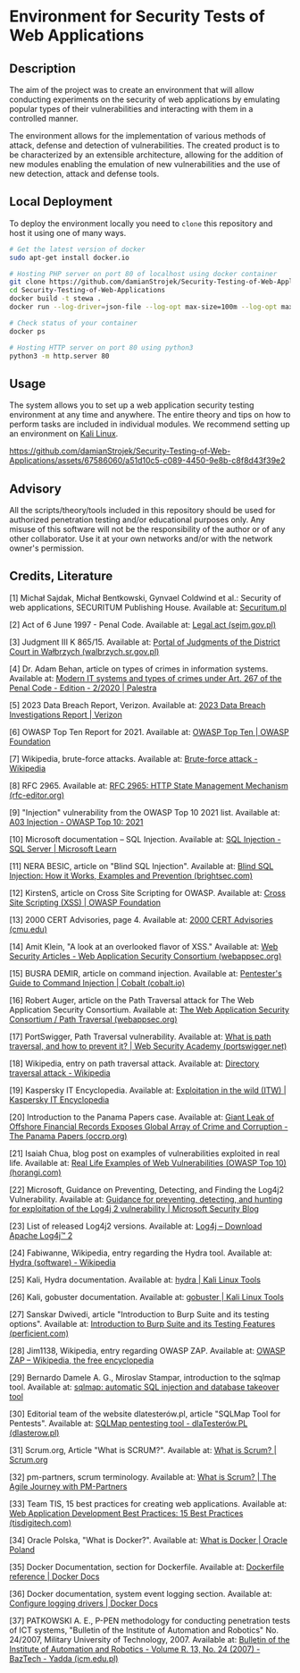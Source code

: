 # Environment for Security Tests of Web Applications

## Description

The aim of the project was to create an environment that will allow conducting experiments on the security of web applications by emulating popular types of their vulnerabilities and interacting with them in a controlled manner. 

The environment allows for the implementation of various methods of attack, defense and detection of vulnerabilities. The created product is to be characterized by an extensible architecture, allowing for the addition of new modules enabling the emulation of new vulnerabilities and the use of new detection, attack and defense tools.

## Local Deployment

To deploy the environment locally you need to `clone` this repository and host it using one of many ways. 

```bash
# Get the latest version of docker
sudo apt-get install docker.io

# Hosting PHP server on port 80 of localhost using docker container
git clone https://github.com/damianStrojek/Security-Testing-of-Web-Applications.git
cd Security-Testing-of-Web-Applications
docker build -t stewa .
docker run --log-driver=json-file --log-opt max-size=100m --log-opt max-file=3 -dp 127.0.0.1:80:80 stewa

# Check status of your container
docker ps

# Hosting HTTP server on port 80 using python3
python3 -m http.server 80
```

## Usage

The system allows you to set up a web application security testing environment at any time and anywhere. The entire theory and tips on how to perform tasks are included in individual modules. We recommend setting up an environment on [Kali Linux](https://www.kali.org/).

https://github.com/damianStrojek/Security-Testing-of-Web-Applications/assets/67586060/a51d10c5-c089-4450-9e8b-c8f8d43f39e2

## Advisory

All the scripts/theory/tools included in this repository should be used for authorized penetration testing and/or educational purposes only. Any misuse of this software will not be the responsibility of the author or of any other collaborator. Use it at your own networks and/or with the network owner's permission.

## Credits, Literature

[1] Michał Sajdak, Michał Bentkowski, Gynvael Coldwind et al.: Security of web applications, SECURITUM Publishing House. Available at: [Securitum.pl](https://sklep.securitum.pl/ksiazka-bezpieczenstwo-aplikacji-webowych)

[2] Act of 6 June 1997 - Penal Code. Available at: [Legal act (sejm.gov.pl)](https://isap.sejm.gov.pl/isap.nsf/download.xsp/WDU19970880553/U/D19970553Lj.pdf)

[3] Judgment III K 865/15. Available at: [Portal of Judgments of the District Court in Wałbrzych (walbrzych.sr.gov.pl)](https://orzeczenia.walbrzych.sr.gov.pl/content/$N/155020200001506_III_K_000865_2015_Uz_2016-09-23_001)

[4] Dr. Adam Behan, article on types of crimes in information systems. Available at: [Modern IT systems and types of crimes under Art. 267 of the Penal Code - Edition - 2/2020 | Palestra](https://palestra.pl/pl/czasopismo/wydanie/2-2020/artykul/wspolczesne-systemy-informatyczne-a-typy-przestepstw-z-art.-267-kodeksu-karnego)

[5] 2023 Data Breach Report, Verizon. Available at: [2023 Data Breach Investigations Report | Verizon](https://www.verizon.com/business/resources/reports/dbir/)

[6] OWASP Top Ten Report for 2021. Available at: [OWASP Top Ten | OWASP Foundation](https://owasp.org/www-project-top-ten/)

[7] Wikipedia, brute-force attacks. Available at: [Brute-force attack - Wikipedia](https://en.wikipedia.org/wiki/Brute-force_attack)

[8] RFC 2965. Available at: [RFC 2965: HTTP State Management Mechanism (rfc-editor.org)](https://www.rfc-editor.org/rfc/rfc2965)

[9] "Injection" vulnerability from the OWASP Top 10 2021 list. Available at: [A03 Injection - OWASP Top 10: 2021](https://owasp.org/Top10/A03_2021-Injection/)

[10] Microsoft documentation – SQL Injection. Available at: [SQL Injection - SQL Server | Microsoft Learn](https://learn.microsoft.com/en-us/sql/relational-databases/security/sql-injection?view=sql-server-ver16)

[11] NERA BESIC, article on "Blind SQL Injection". Available at: [Blind SQL Injection: How it Works, Examples and Prevention (brightsec.com)](https://brightsec.com/blog/blind-sql-injection/)

[12] KirstenS, article on Cross Site Scripting for OWASP. Available at: [Cross Site Scripting (XSS) | OWASP Foundation](https://owasp.org/www-community/attacks/xss/)

[13] 2000 CERT Advisories, page 4. Available at: [2000 CERT Advisories (cmu.edu)](https://insights.sei.cmu.edu/documents/507/2000_019_001_496188.pdf)

[14] Amit Klein, "A look at an overlooked flavor of XSS." Available at: [Web Security Articles - Web Application Security Consortium (webappsec.org)](http://www.webappsec.org/projects/articles/071105.shtml)

[15] BUSRA DEMIR, article on command injection. Available at: [Pentester's Guide to Command Injection | Cobalt (cobalt.io)](https://www.cobalt.io/blog/a-pentesters-guide-to-command-injection)

[16] Robert Auger, article on the Path Traversal attack for The Web Application Security Consortium. Available at: [The Web Application Security Consortium / Path Traversal (webappsec.org)](http://projects.webappsec.org/w/page/13246952/Path%20Traversal)

[17] PortSwigger, Path Traversal vulnerability. Available at: [What is path traversal, and how to prevent it? | Web Security Academy (portswigger.net)](https://portswigger.net/web-security/file-path-traversal)

[18] Wikipedia, entry on path traversal attack. Available at: [Directory traversal attack - Wikipedia](https://en.wikipedia.org/wiki/Directory_traversal_attack)

[19] Kaspersky IT Encyclopedia. Available at: [Exploitation in the wild (ITW) | Kaspersky IT Encyclopedia](https://encyclopedia.kaspersky.com/glossary/exploitation-in-the-wild-itw/#:~:text=A%20term%20defining%20the%20scope,on%20computers%20for%20research%20purposes.)

[20] Introduction to the Panama Papers case. Available at: [Giant Leak of Offshore Financial Records Exposes Global Array of Crime and Corruption - The Panama Papers (occrp.org)](https://www.occrp.org/en/panamapapers/overview/intro/)

[21] Isaiah Chua, blog post on examples of vulnerabilities exploited in real life. Available at: [Real Life Examples of Web Vulnerabilities (OWASP Top 10) (horangi.com)](https://www.horangi.com/blog/real-life-examples-of-web-vulnerabilities)

[22] Microsoft, Guidance on Preventing, Detecting, and Finding the Log4j2 Vulnerability. Available at: [Guidance for preventing, detecting, and hunting for exploitation of the Log4j 2 vulnerability | Microsoft Security Blog](https://www.microsoft.com/en-us/security/blog/2021/12/11/guidance-for-preventing-detecting-and-hunting-for-cve-2021-44228-log4j-2-exploitation/)

[23] List of released Log4j2 versions. Available at: [Log4j – Download Apache Log4j™ 2](https://logging.apache.org/log4j/2.x/download.html)

[24] Fabiwanne, Wikipedia, entry regarding the Hydra tool. Available at: [Hydra (software) - Wikipedia](https://en.wikipedia.org/wiki/Hydra_(software))

[25] Kali, Hydra documentation. Available at: [hydra | Kali Linux Tools](https://www.kali.org/tools/hydra/)

[26] Kali, gobuster documentation. Available at: [gobuster | Kali Linux Tools](https://www.kali.org/tools/gobuster/)

[27] Sanskar Dwivedi, article "Introduction to Burp Suite and its testing options". Available at: [Introduction to Burp Suite and its Testing Features (perficient.com)](https://blogs.perficient.com/2023/03/17/introduction-to-burp-suite-and-its-testing-features/)

[28] Jim1138, Wikipedia, entry regarding OWASP ZAP. Available at: [OWASP ZAP – Wikipedia, the free encyclopedia](https://en.wikipedia.org/wiki/OWASP_ZAP)

[29] Bernardo Damele A. G., Miroslav Stampar, introduction to the sqlmap tool. Available at: [sqlmap: automatic SQL injection and database takeover tool](https://sqlmap.org/)

[30] Editorial team of the website dlatesterów.pl, article "SQLMap Tool for Pentests". Available at: [SQLMap pentesting tool - dlaTesterów.PL (dlasterow.pl)](https://www.dlatesterow.pl/sqlmap-narzedzie-do-pentestow/)

[31] Scrum.org, Article "What is SCRUM?". Available at: [What is Scrum? | Scrum.org](https://www.scrum.org/resources/what-scrum-module)

[32] pm-partners, scrum terminology. Available at: [What is Scrum? | The Agile Journey with PM-Partners](https://www.pm-partners.com.au/the-agile-journey-a-scrum-overview/)

[33] Team TIS, 15 best practices for creating web applications. Available at: [Web Application Development Best Practices: 15 Best Practices (tisdigitech.com)](https://www.tisdigitech.com/blog/best-practices-of-web-application-development/#1-keep-it-simple)

[34] Oracle Polska, "What is Docker?". Available at: [What is Docker | Oracle Poland](https://www.oracle.com/pl/cloud/cloud-native/container-registry/what-is-docker/)

[35] Docker Documentation, section for Dockerfile. Available at: [Dockerfile reference | Docker Docs](https://docs.docker.com/engine/reference/builder/)

[36] Docker documentation, system event logging section. Available at: [Configure logging drivers | Docker Docs](https://docs.docker.com/config/containers/logging/configure/)

[37] PATKOWSKI A. E., P-PEN methodology for conducting penetration tests of ICT systems, "Bulletin of the Institute of Automation and Robotics" No. 24/2007, Military University of Technology, 2007. Available at: [Bulletin of the Institute of Automation and Robotics - Volume R. 13, No. 24 (2007) - BazTech - Yadda (icm.edu.pl)](https://yadda.icm.edu.pl/baztech/element/bwmeta1.element.baztech-article-BWAK-0008-0005?q=bwmeta1.element.baztech-volume-1427-3578-biuletyn_instytutu_automatyki_i_robotyki-2007-nr_24;4&qt=CHILDREN-STATELESS)
